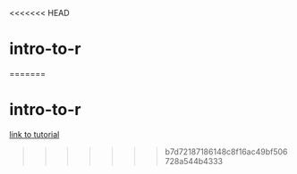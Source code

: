 <<<<<<< HEAD
# intro-to-r
=======
# intro-to-r

[link to tutorial](https://czhang08.github.io/intro-to-r/)
>>>>>>> b7d72187186148c8f16ac49bf506728a544b4333
